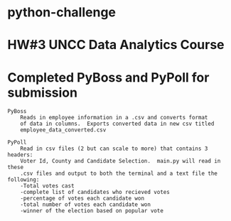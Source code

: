 # python-challenge
# HW#3 UNCC Data Analytics Course 
# Completed PyBoss and PyPoll for submission

    PyBoss
        Reads in employee information in a .csv and converts format
        of data in columns.  Exports converted data in new csv titled
        employee_data_converted.csv

    PyPoll
        Read in csv files (2 but can scale to more) that contains 3 headers:
        Voter Id, County and Candidate Selection.  main.py will read in these 
        .csv files and output to both the terminal and a text file the following:
        -Total votes cast
        -complete list of candidates who recieved votes
        -percentage of votes each candidate won
        -total number of votes each candidate won
        -winner of the election based on popular vote